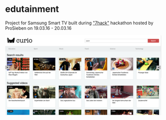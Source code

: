# edutainment

Project for Samsung Smart TV built during ["7hack"](http://7hack.de/) hackathon hosted by ProSieben on 19.03.16 - 20.03.16

![](https://raw.githubusercontent.com/VadimDez/edutainment/master/imgs/main.png)

